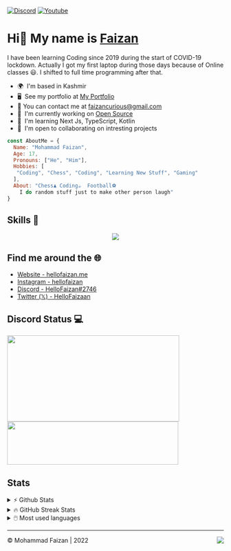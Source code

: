 [![Discord](https://img.shields.io/discord/988670044152168518.svg?label=&logo=discord&logoColor=ffffff&color=7389D8&labelColor=6A7EC2)](https://discord.gg/vUHMxPvege)
<a href="https://www.youtube.com/c/hellofaizan"><img src="https://img.shields.io/youtube/channel/subscribers/UCjG4tRRoqiRjaDy20pgwjuA?style=social" alt="Youtube" /></a>

Hi👋 My name is <a href="https://hellofaizan.me">Faizan</a>
=============================================================================================================================

I have been learning Coding since 2019 during the start of COVID-19 lockdown. Actually I got my first laptop during those days because of Online classes 😃. I shifted to full time programming after that.

* 🌍  I'm based in Kashmir
* 🖥  See my portfolio at [My Portfolio](http://hellofaizan.me)
* 📨  You can contact me at [faizancurious@gmail.com](https://HelloFaizan.me/contact)
* 🚀  I'm currently working on [Open Source](http://GitHub.com/Youth-Icon)
* 🧠  I'm learning Next Js, TypeScript, Kotlin
* 🤝  I'm open to collaborating on intresting projects



```js
const AboutMe = {
  Name: "Mohammad Faizan",
  Age: 17,
  Pronouns: ["He", "Him"],
  Hobbies: [
   "Coding", "Chess", "Coding", "Learning New Stuff", "Gaming" 
  ],
  About: "Chess♟ Coding☕  Football⚽
    I do random stuff just to make other person laugh"
}
```

## Skills 🚀

<p align="center">
  <a href="https://discord.gg/EHthxHRUmr">
    <img src="https://skillicons.dev/icons?i=next,kotlin,js,typescript,discord,androidstudio,bots,flutter,java,nodejs,react,mysql,firebase,mongodb,postgresql" />
  </a>
</p>

## Find me around the 🌐

- [Website - hellofaizan.me](https://hellofaizan.me)
- [Instagram - hellofaizan](https://instagram.com/hellofaizaan)
- [Discord - HelloFaizan#2746](https://discord.com/users/890232380265222215)
- [Twitter (𝕏) - HelloFaizaan](https://x.com/hellofaizaan)

## Discord Status 💻

<a href="https://discord.com/users/890232380265222215">
     <img src="https://lanyard.cnrad.dev/api/890232380265222215?idleMessage=Just%20Chillin..." width="400" height="200" />
</a>
<br>
<a href="https://discord.gg/vUHMxPvege">
     <img src="https://invidget.switchblade.xyz/vUHMxPvege" width="398" height="100" />
</a>

## Stats

<details>
  <summary>⚡ Github Stats</summary>
  <br>
  <img src="https://github-readme-stats.vercel.app/api?username=hellofaizan&show_icons=true&theme=dark&hide_border=true" alt="HelloFaizan's Github Stats" />
</details>

<details>
  <summary>🔥 GitHub Streak Stats</summary>
  <br>
  <img src="http://github-readme-streak-stats.herokuapp.com?user=hellofaizan&theme=dark&hide_border=true&date_format=M%20j%5B%2C%20Y%5D" alt="GitHub Streak Stats" />
</details>

<details>
  <summary>🖱️ Most used languages</summary>
  <br>
  <img src="https://github-readme-stats.vercel.app/api/top-langs?username=hellofaizan&show_icons=true&locale=en&layout=compact&theme=dark" alt="HelloFaizan's Github Activity Graph" />
</details>

<hr />
<div>
<img align="right" src="https://visitor-badge.laobi.icu/badge?page_id=hellofaizan.hellofaizan&" />
©️ Mohammad Faizan | 2022
</div>
